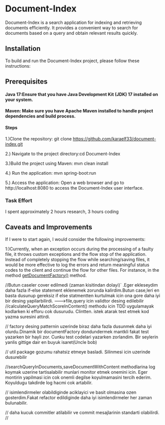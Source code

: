 # Document-Index

Document-Index is a search application for indexing and retrieving documents efficiently. It provides a convenient way to search for documents based on a query and obtain relevant results quickly.



## Installation
To build and run the Document-Index project, please follow these instructions:

## Prerequisites
#### Java 17:Ensure that you have Java Development Kit (JDK) 17 installed on your system.
#### Maven: Make sure you have Apache Maven installed to handle project dependencies and build process.
#### Steps
1.)Clone the repository: git clone https://github.com/karaelf33/document-index.git 

2.) Navigate to the project directory:cd Document-Index

3.)Build the project using Maven: mvn clean install

4.) Run the application: mvn spring-boot:run

5.) Access the application: Open a web browser and go to http://localhost:8080 to access the Document-Index user interface.


### Task Effort
I spent approximately  2 hours research, 3 hours coding

## Caveats and Improvements
If I were to start again, I would consider the following improvements:

1:)Currently, when an exception occurs during the processing of a faulty file,
it throws custom exceptions and the flow stop of the application.
Instead of completely stopping the flow while searching/saving files, 
it would be more effective to log the errors and return meaningful status codes to the client and continue the flow for other files.
For instance, in the method [getDocumentFactory()](\src\main\java\com\example\documentindex\documents\factory\DocumentFactoryManagerImpl.java#LXX) method.


//Butun caseler cover edilmedi (zaman kisitindan dolayi)`
.Eger ekleseydim daha fazla if-else statement 
eklenemek zorunda kalirdim.Butun case,leri en basta
dusunup gereksiz if else statmentten kurtulmak icin ona gore daha 
iyi bir desing yapilarbilirdi.
--->file,query icin validtor desing edilebilir 
//calculateQueryMatchScoreInContent() methodu icin TDD uygulamayak
kodlarken ki efforu cok dusurudu.
Clintten. istek atarak test etmek kod yazma suresini attirdi.

// factory desing patternin uzerinde biraz daha fazla dusunmek 
daha iyi olurdu.Dinamik bir documentFactory dondundermek mantkli
fakat test yazarken bir hayli zor.
Cunku test codelari yazarken zorlandim.
Bir seylerin yanlis gittige dair en buyuk isaret(Uncle bob)

// util package gozumu rahatsiz etmeye basladi.
Silinmesi icin uzerinde dusurebilir

//searchQueryInDocuments,saveDocumentWithContent
methodlarina log koymak uzerine tartisalabilir 
munlari monitor etmek onemini icin.
Eger montirin yapilmasi icin cok onemli degilse 
koyulmamasini tercih ederim.
Koyuldugu takdirde log hacmi cok artabilir. 

// isimlendirmeler olabildiginde aciklayici ve basit
olmasina ozen gosterdim.Fakat refactor edildiginde
daha iyi isimlendirmeler her zaman bulunabilir.

// daha kucuk commitler atilabilir ve commit mesajlarinin
standarti olabilirdi.
//
